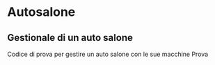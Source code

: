 # Autosalone
## Gestionale di un auto salone
Codice di prova per gestire un auto salone con le sue macchine
Prova
